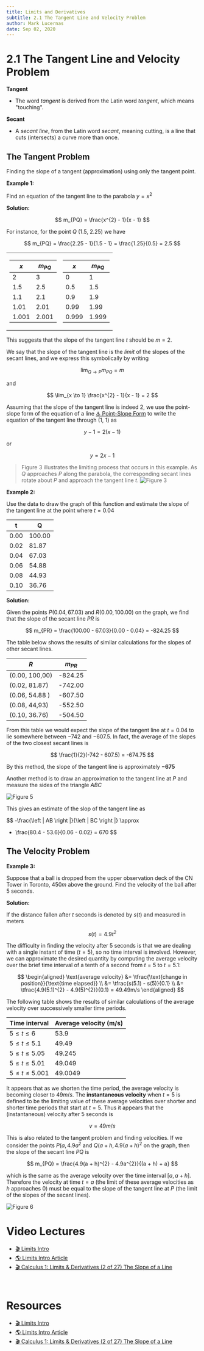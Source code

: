 ```yaml
---
title: Limits and Derivatives
subtitle: 2.1 The Tangent Line and Velocity Problem
author: Mark Lucernas
date: Sep 02, 2020
---
```



# 2.1 The Tangent Line and Velocity Problem

<a name="tangent-term">**Tangent**</a>

- The word _tangent_ is derived from the Latin word _tangent_, which means
  "touching".

<a name="secant-term">**Secant**</a>

- A _secant line_, from the Latin word _secant_, meaning cutting, is a line that
  cuts (intersects) a curve more than once.

## The Tangent Problem

Finding the slope of a tangent (approximation) using only the tangent point.

**Example 1:**

Find an equation of the tangent line to the parabola $y = x^{2}$

**Solution:**

$$
m_{PQ} = \frac{x^{2} - 1}{x - 1}
$$

For instance, for the point $Q$ (1.5, 2.25) we have

$$
m_{PQ} = \frac{2.25 - 1}{1.5 - 1} = \frac{1.25}{0.5} = 2.5
$$

<center>

<table>
<tr><td>

| $x$   | $m_{PQ}$ |
|-------|----------|
| 2     | 3        |
| 1.5   | 2.5      |
| 1.1   | 2.1      |
| 1.01  | 2.01     |
| 1.001 | 2.001    |

</td><td>

| $x$   | $m_{PQ}$ |
|-------|----------|
| 0     | 1        |
| 0.5   | 1.5      |
| 0.9   | 1.9      |
| 0.99  | 1.99     |
| 0.999 | 1.999    |

</td></tr>
</table>

</center>

This suggests that the slope of the tangent line $t$ should be $m = 2$.

We say that the slope of the tangent line is the _limit_ of the slopes of the
secant lines, and we express this symbolically by writing

$$
\lim_{Q \to P} m_{PQ} = m
$$

and

$$
\lim_{x \to 1} \frac{x^{2} - 1}{x - 1} = 2
$$

Assuming that the slope of the tangent line is indeed 2, we use the point-slope
form of the equation of a line [⚓ Point-Slope Form](../../../../spring-2020/MATH-141/notes/ch-2#point-slope-form-term)
to write the equation of the tangent line through (1, 1) as

$$
y - 1 = 2(x - 1)
$$

or

$$
y = 2x - 1
$$

> Figure 3 illustrates the limiting process that occurs in this example. As $Q$
approaches $P$ along the parabola, the corresponding secant lines rotate about
$P$ and approach the tangent line $t$.
![Figure 3](../../../../../files/fall-2020/MATH-150/chapter-2/2.1_figure_3.png)

**Example 2:**

Use the data to draw the graph of this function and estimate the slope of the
tangent line at the point where $t = 0.04$

<center>

| t    | Q      |
|------|--------|
| 0.00 | 100.00 |
| 0.02 | 81.87  |
| 0.04 | 67.03  |
| 0.06 | 54.88  |
| 0.08 | 44.93  |
| 0.10 | 36.76  |

</center>

**Solution:**

Given the points $P(0.04, 67.03)$ and $R(0.00, 100.00)$ on the graph, we find
that the slope of the secant line $PR$ is

$$
m_{PR} = \frac{100.00 - 67.03}{0.00 - 0.04} = -824.25
$$

The table below shows the results of similar calculations for the slopes of
other secant lines.

<center>

| $R$            | $m_{PR}$ |
|----------------|----------|
| (0.00, 100,00) | -824.25  |
| (0.02, 81.87)  | -742.00  |
| (0.06, 54.88 ) | -607.50  |
| (0.08, 44,93)  | -552.50  |
| (0.10, 36.76)  | -504.50  |

</center>

From this table we would expect the slope of the tangent line at $t=  0.04$ to
lie somewhere between $-742$ and $-607.5$. In fact, the average of the slopes of
the two closest secant lines is

$$
\frac{1}{2}(-742 - 607.5) = -674.75
$$

By this method, the slope of the tangent line is approximately $\mathbf{-675}$

Another method is to draw an approximation to the tangent line at $P$ and
measure the sides of the triangle $ABC$

![Figure 5](../../../../../files/fall-2020/MATH-150/chapter-2/2.1_figure_5.png)

This gives an estimate of the slop of the tangent line as

$$
-\frac{\left | AB \right |}{\left | BC \right |} \approx
- \frac{80.4 - 53.6}{0.06 - 0.02} = 670
$$

## The Velocity Problem

**Example 3:**

Suppose that a ball is dropped from the upper observation deck of the CN Tower
in Toronto, $450 m$ above the ground. Find the velocity of the ball after 5
seconds.

**Solution:**

If the distance fallen after $t$ seconds is denoted by $s(t)$ and measured in
meters

$$
s(t) = 4.9t^{2}
$$

The difficulty in finding the velocity after 5 seconds is that we are dealing
with a single instant of time $(t = 5)$, so no time interval is involved.
However, we can approximate the desired quantity by computing the average
velocity over the brief time interval of a tenth of a second from $t = 5$ to $t
= 5.1$:

$$
\begin{aligned}
\text{average velocity} &= \tfrac{\text{change in position}}{\text{time elapsed}} \\
                        &= \tfrac{s(5.1) - s(5)}{0.1} \\
                        &= \tfrac{4.9(5.1)^{2} - 4.9(5)^{2}}{0.1} = 49.49m/s
\end{aligned}
$$

The following table shows the results of similar calculations of the average
velocity over successively smaller time periods.

<center>

| **Time interval**   | **Average velocity** (m/s) |
|---------------------|----------------------------|
| $5 \le t \le 6$     | 53.9                       |
| $5 \le t \le 5.1$   | 49.49                      |
| $5 \le t \le 5.05$  | 49.245                     |
| $5 \le t \le 5.01$  | 49.049                     |
| $5 \le t \le 5.001$ | 49.0049                    |

</center>

It appears that as we shorten the time period, the average velocity is becoming
closer to $49m/s$. The **instantaneous velocity** when $t = 5$ is defined to be
the limiting value of these average velocities over shorter and shorter time
periods that start at $t = 5$. Thus it appears that the (instantaneous)
velocity after 5 seconds is

$$
v = 49m/s
$$

This is also related to the tangent problem and finding velocities. If we
consider the points $P(a, 4.9a^{2}$ and $Q(a + h, 4.9(a + h)^{2}$ on the graph,
then the slope of the secant line $PQ$ is

$$
m_{PQ} = \frac{4.9(a + h)^{2} - 4.9a^{2}}{(a + h) + a}
$$

which is the same as the average velocity over the time interval $[a, a + h]$.
Therefore the velocity at time $t = a$ (the limit of these average velocities as
$h$ approaches $0$) must be equal to the slope of the tangent line at $P$ (the
limit of the slopes of the secant lines).

![Figure 6](../../../../../files/fall-2020/MATH-150/chapter-2/2.1_figure_6.png)


# Video Lectures

- [🎬 Limits Intro](https://www.khanacademy.org/math/ap-calculus-ab/ab-limits-new/ab-1-2/v/introduction-to-limits-hd)
- [🌎 Limits Intro Article](https://www.khanacademy.org/math/ap-calculus-ab/ab-limits-new/ab-1-2/a/limits-intro)
- [🎬 Calculus 1: Limits & Derivatives (2 of 27) The Slope of a Line](https://www.youtube.com/watch?v=723jsxCO7Oc)


<br>

# Resources

- [🎬 Limits Intro](https://www.khanacademy.org/math/ap-calculus-ab/ab-limits-new/ab-1-2/v/introduction-to-limits-hd)
- [🌎 Limits Intro Article](https://www.khanacademy.org/math/ap-calculus-ab/ab-limits-new/ab-1-2/a/limits-intro)
- [🎬 Calculus 1: Limits & Derivatives (2 of 27) The Slope of a Line](https://www.youtube.com/watch?v=723jsxCO7Oc)

